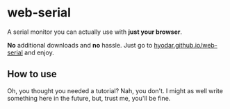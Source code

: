 # web-serial

A serial monitor you can actually use with **just your browser**.

**No** additional downloads and **no** hassle.
Just go to [hyodar.github.io/web-serial](https://hyodar.github.io/web-serial) and enjoy.

## How to use

Oh, you thought you needed a tutorial? Nah, you don't.
I might as well write something here in the future, but, trust me, you'll be fine.
